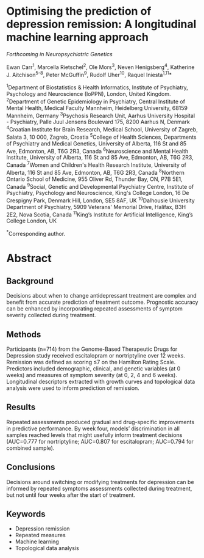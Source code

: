 # Optimising the prediction of depression remission: A longitudinal machine learning approach
*Forthcoming in Neuropsychiatric Genetics*

Ewan Carr<sup>1</sup>, Marcella Rietschel<sup>2</sup>, Ole Mors<sup>3</sup>, Neven Henigsberg<sup>4</sup>, Katherine J. Aitchison<sup>5-8</sup>, Peter McGuffin<sup>9</sup>, Rudolf Uher<sup>10</sup>, Raquel Iniesta<sup>1,11</sup>*

<sup>1</sup>Department of Biostatistics & Health Informatics, Institute of Psychiatry, Psychology and Neuroscience (IoPPN), London, United Kingdom.
<sup>2</sup>Department of Genetic Epidemiology in Psychiatry, Central Institute of Mental Health, Medical Faculty Mannheim, Heidelberg University, 68159 Mannheim, Germany
<sup>3</sup>Psychosis Research Unit, Aarhus University Hospital - Psychiatry, Palle Juul Jensens Boulevard 175, 8200 Aarhus N, Denmark
<sup>4</sup>Croatian Institute for Brain Research, Medical School, University of Zagreb, Salata 3, 10 000, Zagreb, Croatia
<sup>5</sup>College of Health Sciences, Departments of Psychiatry and Medical Genetics, University of Alberta, 116 St and 85 Ave, Edmonton, AB, T6G 2R3, Canada
<sup>6</sup>Neuroscience and Mental Health Institute, University of Alberta, 116 St and 85 Ave, Edmonton, AB, T6G 2R3, Canada
<sup>7</sup>Women and Children's Health Research Institute, University of Alberta, 116 St and 85 Ave, Edmonton, AB, T6G 2R3, Canada
<sup>8</sup>Northern Ontario School of Medicine, 955 Oliver Rd, Thunder Bay, ON, P7B 5E1, Canada
<sup>9</sup>Social, Genetic and Developmental Psychiatry Centre, Institute of Psychiatry, Psychology and Neuroscience, King's College London, 16 De Crespigny Park, Denmark Hill, London, SE5 8AF, UK
<sup>10</sup>Dalhousie University Department of Psychiatry, 5909 Veterans' Memorial Drive, Halifax, B3H 2E2, Nova Scotia, Canada
<sup>11</sup>King’s Institute for Artificial Intelligence, King’s College London, UK

<sup>*</sup>Corresponding author.

# Abstract

## Background

Decisions about when to change antidepressant treatment are complex and benefit
from accurate prediction of treatment outcome. Prognostic accuracy can be
enhanced by incorporating repeated assessments of symptom severity collected
during treatment.

## Methods

Participants (n=714) from the Genome-Based Therapeutic Drugs for Depression
study received escitalopram or nortriptyline over 12 weeks. Remission was
defined as scoring ≤7 on the Hamilton Rating Scale. Predictors included
demographic, clinical, and genetic variables (at 0 weeks) and measures of
symptom severity (at 0, 2, 4 and 6 weeks). Longitudinal descriptors extracted
with growth curves and topological data analysis were used to inform prediction
of remission.

## Results

Repeated assessments produced gradual and drug-specific improvements in
predictive performance. By week four, models’ discrimination in all samples
reached levels that might usefully inform treatment decisions (AUC=0.777 for
nortriptyline; AUC=0.807 for escitalopram; AUC=0.794 for combined sample).

## Conclusions

Decisions around switching or modifying treatments for depression can be
informed by repeated symptoms assessments collected during treatment, but not
until four weeks after the start of treatment.

## Keywords

* Depression remission
* Repeated measures
* Machine learning
* Topological data analysis
